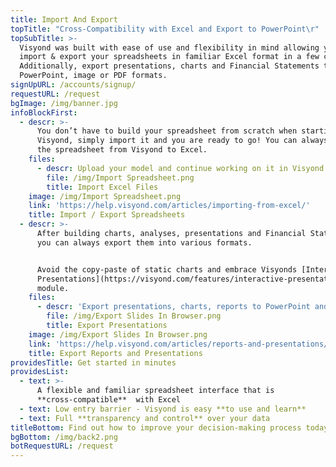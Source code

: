 ```yaml
---
title: Import And Export
topTitle: "Cross-Compatibility with Excel and Export to PowerPoint\r"
topSubTitle: >-
  Visyond was built with ease of use and flexibility in mind allowing you to
  import & export your spreadsheets in familiar Excel format in a few clicks.
  Additionally, export presentations, charts and Financial Statements to
  PowerPoint, image or PDF formats.
signUpURL: /accounts/signup/
requestURL: /request
bgImage: /img/banner.jpg
infoBlockFirst:
  - descr: >-
      You don’t have to build your spreadsheet from scratch when starting with
      Visyond, simply import it and you are ready to go! You can always export
      the spreadsheet from Visyond to Excel.
    files:
      - descr: Upload your model and continue working on it in Visyond.
        file: /img/Import Spreadsheet.png
        title: Import Excel Files
    image: /img/Import Spreadsheet.png
    link: 'https://help.visyond.com/articles/importing-from-excel/'
    title: Import / Export Spreadsheets
  - descr: >-
      After building charts, analyses, presentations and Financial Statements
      you can always export them into various formats.


      Avoid the copy-paste of static charts and embrace Visyonds [Interactive
      Presentations](https://visyond.com/features/interactive-presentations/)
      module.
    files:
      - descr: 'Export presentations, charts, reports to PowerPoint and other formats.'
        file: /img/Export Slides In Browser.png
        title: Export Presentations
    image: /img/Export Slides In Browser.png
    link: 'https://help.visyond.com/articles/reports-and-presentations/'
    title: Export Reports and Presentations
providesTitle: Get started in minutes
providesList:
  - text: >-
      A flexible and familiar spreadsheet interface that is
      **cross-compatible**  with Excel
  - text: Low entry barrier - Visyond is easy **to use and learn**
  - text: Full **transparency and control** over your data
titleBottom: Find out how to improve your decision-making process today
bgBottom: /img/back2.png
botRequestURL: /request
---
```



